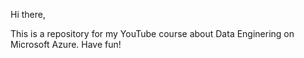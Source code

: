 Hi there,

This is a repository for my YouTube course about Data Enginering on Microsoft Azure. Have fun!
